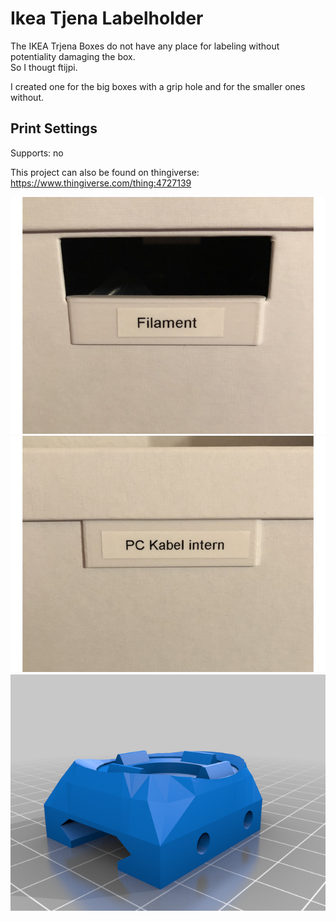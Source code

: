 
# Ikea Tjena Labelholder
The IKEA Trjena Boxes do not have any place for labeling without potentiality damaging the box.  
So I thougt ftijpi.

I created one for the big boxes with a grip hole and for the smaller ones without.

## Print Settings
Supports: no




This project can also be found on thingiverse:
https://www.thingiverse.com/thing:4727139

![Preview](https://github.com/LeDomme/cad_models/blob/main/Ikea_Tjena_Labelholder/res/tjena_large.jpg)
![Preview](https://github.com/LeDomme/cad_models/blob/main/Ikea_Tjena_Labelholder/res/tjenja_small_1.jpg)
![Preview](https://github.com/LeDomme/cad_models/blob/main/VRGM_VR_Grips_for_Oculus_Quest_2/res/Quest_2_Stockmount_20mm.png)